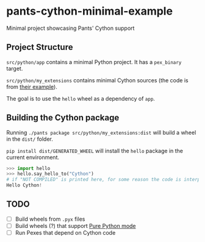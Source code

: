 # pants-cython-minimal-example
Minimal project showcasing Pants' Cython support

## Project Structure

`src/python/app` contains a minimal Python project.
It has a `pex_binary` target.

`src/python/my_extensions` contains minimal Cython sources (the code is from [their example](https://cython.readthedocs.io/en/latest/src/quickstart/build.html#building-a-cython-module-using-setuptools)).

The goal is to use the `hello` wheel as a dependency of `app`.

## Building the Cython package

Running `./pants package src/python/my_extensions:dist` will build a wheel in the `dist/` folder.

`pip install dist/GENERATED_WHEEL` will install the `hello` package in the current environment.

```python
>>> import hello
>>> hello.say_hello_to("Cython")
# if "NOT COMPILED" is printed here, for some reason the code is interpreted
Hello Cython!
```

## TODO
- [ ] Build wheels from `.pyx` files
- [ ] Build wheels (?) that support [Pure Python mode](https://cython.readthedocs.io/en/latest/src/tutorial/pure.html#pure-python-mode)
- [ ] Run Pexes that depend on Cython code
